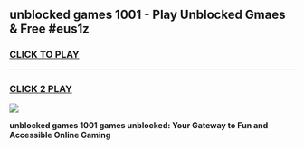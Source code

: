 
## unblocked games 1001 - Play Unblocked Gmaes & Free #eus1z
<h3>
<a href="https://premium.freeplayer.one?title=unblocked_games_1001&ref=01M">CLICK TO PLAY</a></h3>
<hr>

<h3>
<a href="https://premium.freeplayer.one?title=unblocked_games_1001&ref=01M">CLICK 2 PLAY</a>
  
</h3>

<a href="https://premium.freeplayer.one?title=unblocked_games_1001&ref=01M"><img src="https://clearcache.store/games.png"></a>


**unblocked games 1001 games unblocked: Your Gateway to Fun and Accessible Online Gaming**
